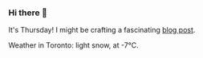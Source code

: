 ### Hi there :wave:

It's Thursday! I might be crafting a fascinating [blog post](https://www.benjaminwuethrich.dev).

Weather in Toronto: light snow, at -7°C.
